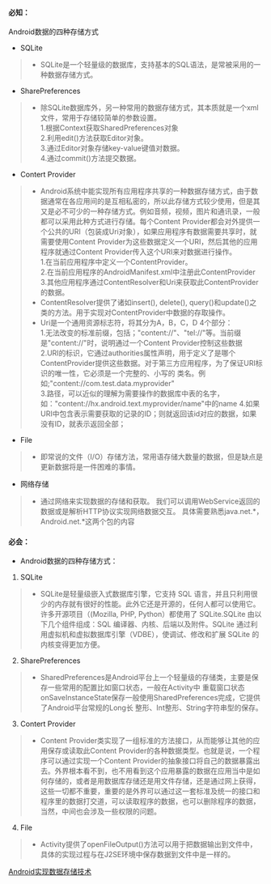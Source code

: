 ####  必知：
Android数据的四种存储方式
+ SQLite
>+ SQLite是一个轻量级的数据库，支持基本的SQL语法，是常被采用的一种数据存储方式。
+ SharePreferences
>+ 除SQLite数据库外，另一种常用的数据存储方式，其本质就是一个xml文件，常用于存储较简单的参数设置。  
1.根据Context获取SharedPreferences对象  
2.利用edit()方法获取Editor对象。  
3.通过Editor对象存储key-value键值对数据。  
4.通过commit()方法提交数据。
+ Contert Provider
>+ Android系统中能实现所有应用程序共享的一种数据存储方式，由于数据通常在各应用间的是互相私密的，所以此存储方式较少使用，但是其又是必不可少的一种存储方式。例如音频，视频，图片和通讯录，一般都可以采用此种方式进行存储。每个Content Provider都会对外提供一个公共的URI（包装成Uri对象），如果应用程序有数据需要共享时，就需要使用Content Provider为这些数据定义一个URI，然后其他的应用程序就通过Content Provider传入这个URI来对数据进行操作。  
1.在当前应用程序中定义一个ContentProvider。  
2.在当前应用程序的AndroidManifest.xml中注册此ContentProvider  
3.其他应用程序通过ContentResolver和Uri来获取此ContentProvider的数据。  
>+ ContentResolver提供了诸如insert(), delete(), query()和update()之类的方法。用于实现对ContentProvider中数据的存取操作。
>+ Uri是一个通用资源标志符，将其分为A，B，C，D 4个部分：  
1.无法改变的标准前缀，包括；"content://"、"tel://"等。当前缀是"content://"时，说明通过一个Content Provider控制这些数据  
2.URI的标识，它通过authorities属性声明，用于定义了是哪个ContentProvider提供这些数据。对于第三方应用程序，为了保证URI标识的唯一性，它必须是一个完整的、小写的   类名。例如;"content://com.test.data.myprovider"  
3.路径，可以近似的理解为需要操作的数据库中表的名字，如："content://hx.android.text.myprovider/name"中的name
4.如果URI中包含表示需要获取的记录的ID；则就返回该id对应的数据，如果没有ID，就表示返回全部；
+ File
>+ 即常说的文件（I/O）存储方法，常用语存储大数量的数据，但是缺点是更新数据将是一件困难的事情。
+ 网络存储  
>+ 通过网络来实现数据的存储和获取。
我们可以调用WebService返回的数据或是解析HTTP协议实现网络数据交互。
具体需要熟悉java.net.*，Android.net.*这两个包的内容
####  必会：
+ Android数据的四种存储方式：  
1. SQLite  
>+ SQLite是轻量级嵌入式数据库引擎，它支持 SQL 语言，并且只利用很少的内存就有很好的性能。此外它还是开源的，任何人都可以使用它。许多开源项目（(Mozilla, PHP, Python）都使用了 SQLite.SQLite 由以下几个组件组成：SQL 编译器、内核、后端以及附件。SQLite 通过利用虚拟机和虚拟数据库引擎（VDBE），使调试、修改和扩展 SQLite 的内核变得更加方便。
2. SharePreferences  
>+ SharedPreferences是Android平台上一个轻量级的存储类，主要是保存一些常用的配置比如窗口状态，一般在Activity中 重载窗口状态onSaveInstanceState保存一般使用SharedPreferences完成，它提供了Android平台常规的Long长 整形、Int整形、String字符串型的保存。 
3. Contert Provider  
>+ Content Provider类实现了一组标准的方法接口，从而能够让其他的应用保存或读取此Content Provider的各种数据类型。也就是说，一个程序可以通过实现一个Content Provider的抽象接口将自己的数据暴露出去。外界根本看不到，也不用看到这个应用暴露的数据在应用当中是如何存储的，或者是用数据库存储还是用文件存储，还是通过网上获得，这些一切都不重要，重要的是外界可以通过这一套标准及统一的接口和程序里的数据打交道，可以读取程序的数据，也可以删除程序的数据，当然，中间也会涉及一些权限的问题。 
4. File
>+ Activity提供了openFileOutput()方法可以用于把数据输出到文件中，具体的实现过程与在J2SE环境中保存数据到文件中是一样的。

[Android实现数据存储技术](http://www.cnblogs.com/hanyonglu/archive/2012/03/01/2374894.html)